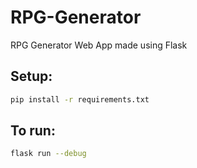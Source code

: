 # RPG-Generator
RPG Generator Web App made using Flask

## Setup:

```bash
pip install -r requirements.txt
```

## To run:

```bash
flask run --debug
```
